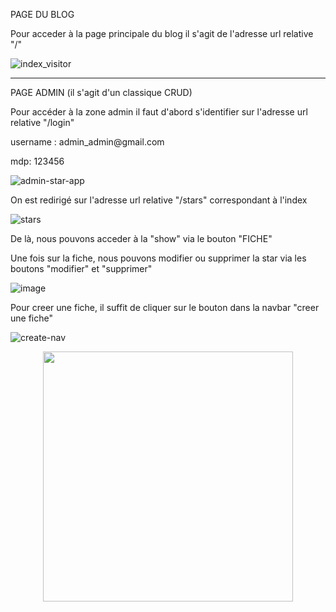PAGE DU BLOG
   
 Pour acceder à la page principale du blog il s'agit de l'adresse url relative "/"
 
 ![index_visitor](https://user-images.githubusercontent.com/66518874/117995508-aa84ad00-b341-11eb-8426-567a42a11df8.JPG)
 
 ---------------------------------------------------------------------------------------
 
 <p>PAGE ADMIN (il s'agit d'un classique CRUD)</p>
 
 <p>Pour accéder à la zone admin il faut d'abord s'identifier sur l'adresse url relative "/login"</p>
 
 <p>username : admin_admin@gmail.com </p>
 <p>mdp: 123456</p>
 
 ![admin-star-app](https://user-images.githubusercontent.com/66518874/117996588-90979a00-b342-11eb-8460-8013ffe3529f.JPG)
 
 <p> On est redirigé sur l'adresse url relative "/stars" correspondant à l'index </p>
 
 
 ![stars](https://user-images.githubusercontent.com/66518874/117997999-c5f0b780-b343-11eb-89d2-40dcbd70b606.JPG)

 <p>De là, nous pouvons acceder à la "show" via le bouton "FICHE" </p>
 
 <p>Une fois sur la fiche, nous pouvons modifier ou supprimer la star via les boutons "modifier" et "supprimer"</p>
 
 ![image](https://user-images.githubusercontent.com/66518874/117998607-5929ed00-b344-11eb-9c5d-f7346d153417.png)
 
 <p>Pour creer une fiche, il suffit de cliquer sur le bouton dans la navbar "creer une fiche"</p>

 ![create-nav](https://user-images.githubusercontent.com/66518874/118007681-a4e09480-b34c-11eb-8d64-51628953fe94.JPG)
  
   
   

<p align="center"><a href="https://laravel.com" target="_blank"><img src="https://raw.githubusercontent.com/laravel/art/master/logo-lockup/5%20SVG/2%20CMYK/1%20Full%20Color/laravel-logolockup-cmyk-red.svg" width="400"></a></p>
